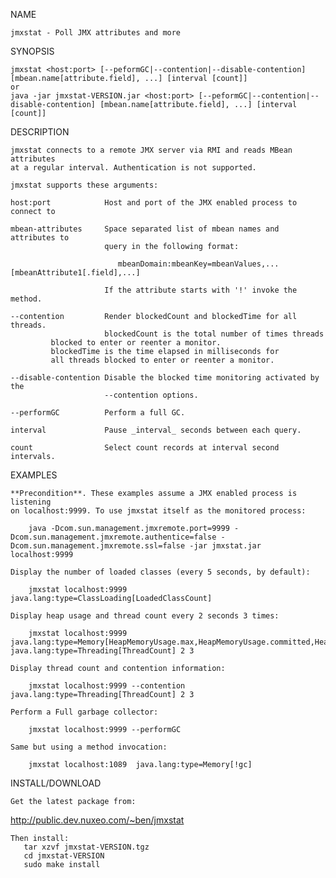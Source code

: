 NAME

    jmxstat - Poll JMX attributes and more

SYNOPSIS

    jmxstat <host:port> [--peformGC|--contention|--disable-contention] [mbean.name[attribute.field], ...] [interval [count]] 
    or 
    java -jar jmxstat-VERSION.jar <host:port> [--peformGC|--contention|--disable-contention] [mbean.name[attribute.field], ...] [interval [count]]

DESCRIPTION

    jmxstat connects to a remote JMX server via RMI and reads MBean attributes
    at a regular interval. Authentication is not supported.
    
    jmxstat supports these arguments:
    
    host:port            Host and port of the JMX enabled process to connect to
    
    mbean-attributes     Space separated list of mbean names and attributes to
                         query in the following format:
    
                            mbeanDomain:mbeanKey=mbeanValues,...[mbeanAttribute1[.field],...]
                         
                         If the attribute starts with '!' invoke the method.

    --contention         Render blockedCount and blockedTime for all threads.
                         blockedCount is the total number of times threads
			 blocked to enter or reenter a monitor.
			 blockedTime is the time elapsed in milliseconds for
			 all threads blocked to enter or reenter a monitor.

    --disable-contention Disable the blocked time monitoring activated by the 
                         --contention options.

    --performGC          Perform a full GC.

    interval             Pause _interval_ seconds between each query.

    count                Select count records at interval second intervals.

EXAMPLES

    **Precondition**. These examples assume a JMX enabled process is listening
    on localhost:9999. To use jmxstat itself as the monitored process:
    
        java -Dcom.sun.management.jmxremote.port=9999 -Dcom.sun.management.jmxremote.authentice=false -Dcom.sun.management.jmxremote.ssl=false -jar jmxstat.jar localhost:9999

    Display the number of loaded classes (every 5 seconds, by default):
    
        jmxstat localhost:9999 java.lang:type=ClassLoading[LoadedClassCount]
    
    Display heap usage and thread count every 2 seconds 3 times:
    
        jmxstat localhost:9999 java.lang:type=Memory[HeapMemoryUsage.max,HeapMemoryUsage.committed,HeapMemoryUsage.used] java.lang:type=Threading[ThreadCount] 2 3

    Display thread count and contention information:

       	jmxstat localhost:9999 --contention java.lang:type=Threading[ThreadCount] 2 3
 
    Perform a Full garbage collector:

        jmxstat localhost:9999 --performGC

    Same but using a method invocation:

        jmxstat localhost:1089  java.lang:type=Memory[!gc]

INSTALL/DOWNLOAD

    Get the latest package from: 
<http://public.dev.nuxeo.com/~ben/jmxstat>
 
    Then install:
       tar xzvf jmxstat-VERSION.tgz
       cd jmxstat-VERSION
       sudo make install
